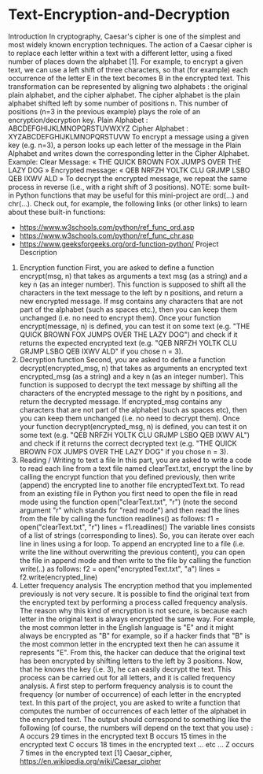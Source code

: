 # Text-Encryption-and-Decryption
Introduction
In cryptography, Caesar's cipher is one of the simplest and most widely known encryption techniques. The action of a Caesar cipher is to replace each letter within a text with a different letter, using a fixed number of places down the alphabet [1].
For example, to encrypt a given text, we can use a left shift of three characters, so that (for example) each occurrence of the letter E in the text becomes B in the encrypted text.
This transformation can be represented by aligning two alphabets : the original plain alphabet, and the cipher alphabet. The cipher alphabet is the plain alphabet shifted left by some number of positions n. This number of positions (n=3 in the previous example) plays the role of an encryption/decryption key.
Plain Alphabet :
ABCDEFGHIJKLMNOPQRSTUVWXYZ
Cipher Alphabet :
XYZABCDEFGHIJKLMNOPQRSTUVW
To encrypt a message using a given key (e.g. n=3), a person looks up each letter of the message in the Plain Alphabet and writes down the corresponding letter in the Cipher Alphabet. Example:
Clear Message:
« THE QUICK BROWN FOX JUMPS OVER THE LAZY DOG »
Encrypted message:
« QEB NRFZH YOLTK CLU GRJMP LSBO QEB IXWV ALD »
To decrypt the encrypted message, we repeat the same process in reverse (i.e., with a right shift of 3 positions).
NOTE: some built-in Python functions that may be useful for this mini-project are ord(…) and chr(…). Check out, for example, the following links (or other links) to learn about these built-in functions:
- https://www.w3schools.com/python/ref_func_ord.asp
- https://www.w3schools.com/python/ref_func_chr.asp
- https://www.geeksforgeeks.org/ord-function-python/
Project Description
1. Encryption function
First, you are asked to define a function encrypt(msg, n) that takes as arguments a text msg (as a string) and a key n (as an integer number). This function is supposed to shift all the characters in the text message to the left by n positions, and return a new encrypted message.
If msg contains any characters that are not part of the alphabet (such as spaces etc.), then you can keep them unchanged (i.e. no need to encrypt them).
Once your function encrypt(message, n) is defined, you can test it on some text (e.g. "THE QUICK BROWN FOX JUMPS OVER THE LAZY DOG") and check if it returns the expected encrypted text (e.g. "QEB NRFZH YOLTK CLU GRJMP LSBO QEB IXWV ALD" if you chose n = 3).
2. Decryption function
Second, you are asked to define a function decrypt(encrypted_msg, n) that takes as arguments an encrypted text encrypted_msg (as a string) and a key n (as an integer number). This function is supposed to decrypt the text message by shifting all the characters of the encrypted message to the right by n positions, and return the decrypted message.
If encrypted_msg contains any characters that are not part of the alphabet (such as spaces etc), then you can keep them unchanged (i.e. no need to decrypt them).
Once your function decrypt(encrypted_msg, n) is defined, you can test it on some text (e.g. "QEB NRFZH YOLTK CLU GRJMP LSBO QEB IXWV AL") and check if it
returns the correct decrypted text (e.g. "THE QUICK BROWN FOX JUMPS OVER THE LAZY DOG" if you chose n = 3).
3. Reading / Writing to text a file
In this part, you are asked to write a code to read each line from a text file named clearText.txt, encrypt the line by calling the encrypt function that you defined previously, then write (append) the encrypted line to another file encryptedText.txt.
To read from an existing file in Python you first need to open the file in read mode using the function open("clearText.txt", "r") (note the second argument "r" which stands for "read mode") and then read the lines from the file by calling the function readlines() as follows:
f1 = open("clearText.txt", "r")
lines = f1.readlines()
The variable lines consists of a list of strings (corresponding to lines). So, you can iterate over each line in lines using a for loop.
To append an encrypted line to a file (i.e. write the line without overwriting the previous content), you can open the file in append mode and then write to the file by calling the function write(..) as follows:
f2 = open("encryptedText.txt", "a")
lines = f2.write(encrypted_line)
4. Letter frequency analysis
The encryption method that you implemented previously is not very secure. It is possible to find the original text from the encrypted text by performing a process called frequency analysis.
The reason why this kind of encryption is not secure, is because each letter in the original text is always encrypted the same way. For example, the most common letter in the English language is "E" and it might always be encrypted as "B" for example, so if a hacker finds that "B" is the most common letter in the encrypted text then he can assume it represents "E". From this, the hacker can deduce that the original text has been encrypted by shifting letters to the left by 3 positions. Now, that he knows the key (i.e. 3), he can easily decrypt the text. This process can be carried out for all letters, and it is called frequency analysis.
A first step to perform frequency analysis is to count the frequency (or number of occurrence) of each letter in the encrypted text.
In this part of the project, you are asked to write a function that computes the number of occurrences of each letter of the alphabet in the encrypted text. The output should correspond to something like the following (of course, the numbers will depend on the text that you use) :
A occurs 29 times in the encrypted text
B occurs 15 times in the encrypted text
C occurs 18 times in the encrypted text
... etc ...
Z occurs 7 times in the encrypted text
[1] Caesar_cipher, https://en.wikipedia.org/wiki/Caesar_cipher
